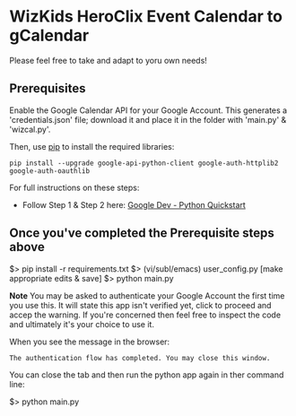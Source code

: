# WizKids HeroClix Event Calendar to gCalendar

Please feel free to take and adapt to yoru own needs!

## Prerequisites

Enable the Google Calendar API for your Google Account. This generates a 'credentials.json' file; download it and place it in the folder with 'main.py' & 'wizcal.py'.

Then, use [pip](https://pypi.org/project/pip/) to install the required libraries:

`pip install --upgrade google-api-python-client google-auth-httplib2 google-auth-oauthlib`

For full instructions on these steps:
* Follow Step 1 & Step 2 here: [Google Dev - Python Quickstart](https://developers.google.com/calendar/quickstart/python)

## Once you've completed the Prerequisite steps above

$> pip install -r requirements.txt
$> (vi/subl/emacs) user_config.py
[make appropriate edits & save]
$> python main.py

**Note** You may be asked to authenticate your Google Account the first time you use this. It will state this app isn't verified yet, click to proceed and accep the warning. If you're concerned then feel free to inspect the code and ultimately it's your choice to use it.

When you see the message in the browser:

`The authentication flow has completed. You may close this window.`

You can close the tab and then run the python app again in ther command line:

$> python main.py